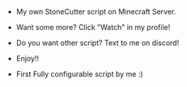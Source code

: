 - My own StoneCutter script on Minecraft Server.
- Want some more? Click "Watch" in my profile!
- Do you want other script? Text to me on discord!
- Enjoy!!


- First Fully configurable script by me :)
